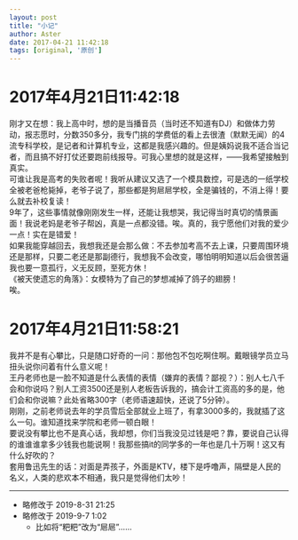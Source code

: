 ```yaml
---
layout: post
title: "小记"
author: Aster
date: 2017-04-21 11:42:18
tags: [original, '原创']
---
```


# 2017年4月21日11:42:18  
刚才又在想：我上高中时，想的是当播音员（当时还不知道有DJ）和做体力劳动，报志愿时，分数350多分，我专门挑的学费低的看上去很渣（默默无闻）的4流专科学校，是记者和计算机专业，这都是我感兴趣的。但是姨妈说我不适合当记者，而且搞不好打仗还要跑前线报导。可我心里想的就是这样，——我希望接触到真实。  
可谁让我是高考的失败者呢！我听从建议又选了一个模具数控，可是选的一纸学校全被老爸枪毙掉，老爷子说了，那些都是狗㞎㞎学校，全是骗钱的，不消上得！要么就去补校复读！  
9年了，这些事情就像刚刚发生一样，还能让我想哭，我记得当时真切的情景画面！我说老妈是老爷子帮凶，真是一点都没错。唉。真的，我宁愿他们对我的爱少一点！实在是错爱！  
如果我能穿越回去，我想我还是会那么做：不去参加考高不去上课，只要周围环境还是那样，只要二老还是那副德行，我想我不会改变，哪怕明明知道以后会很苦逼我也要一意孤行，义无反顾，至死方休！  
《被天使遗忘的角落》：女模特为了自己的梦想减掉了鸽子的翅膀！  
唉。

# 2017年4月21日11:58:21  
我并不是有心攀比，只是随口好奇的一问：那他包不包吃啊住啊。戴眼镜学员立马扭头说你问着有什么意义呢！  
王丹老师也是一脸不知道是什么表情的表情（嫌弃的表情？鄙视？）：别人七八千会和你说吗？别人工资3500还是别人老板告诉我的，搞会计工资高的多的是，他们会和你说嘛？此处省略300字（老师语速超快，还说了5分钟）。  
刚刚，之前老师说去年的学员雪后全部就业上班了，有拿3000多的，我就插了这么一句。谁知道找来学院和老师一顿白眼！  
要说没有攀比也不是真心话，我却想，你们当我没见过钱是吧？靠，要说自己认得的谁谁谁拿多少钱我也能说啊！我那些搞it的同学多的一年也是几十万啊！这又有什么好吹的？  
套用鲁迅先生的话：对面是弄孩子，外面是KTV，楼下是呼噜声，隔壁是人民的名义，人类的悲欢本不相通，我只是觉得他们太吵！  

* * *
- 略修改于 2019-8-31 21:25
- 略修改于 2019-9-7 1:02
  + 比如将“粑粑”改为“㞎㞎”……